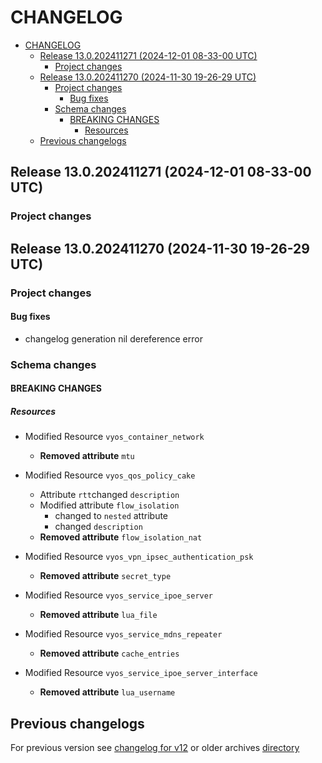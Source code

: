 
# CHANGELOG

<!--TOC-->

- [CHANGELOG](#changelog)
  - [Release 13.0.202411271 (2024-12-01 08-33-00 UTC)](#release-130202411271-2024-12-01-08-33-00-utc)
    - [Project changes](#project-changes)
  - [Release 13.0.202411270 (2024-11-30 19-26-29 UTC)](#release-130202411270-2024-11-30-19-26-29-utc)
    - [Project changes](#project-changes-1)
      - [Bug fixes](#bug-fixes)
    - [Schema changes](#schema-changes)
      - [BREAKING CHANGES](#breaking-changes)
        - [Resources](#resources)
  - [Previous changelogs](#previous-changelogs)

<!--TOC-->


## Release 13.0.202411271 (2024-12-01 08-33-00 UTC)
### Project changes


## Release 13.0.202411270 (2024-11-30 19-26-29 UTC)
### Project changes
#### Bug fixes
* changelog generation nil dereference error

### Schema changes
#### BREAKING CHANGES

##### Resources
* Modified Resource `vyos_container_network`
	* **Removed attribute** `mtu`

* Modified Resource `vyos_qos_policy_cake`
	* Attribute `rtt`changed `description`
	* Modified attribute `flow_isolation`
		* changed to `nested` attribute
		* changed `description`
	* **Removed attribute** `flow_isolation_nat`

* Modified Resource `vyos_vpn_ipsec_authentication_psk`
	* **Removed attribute** `secret_type`

* Modified Resource `vyos_service_ipoe_server`
	* **Removed attribute** `lua_file`

* Modified Resource `vyos_service_mdns_repeater`
	* **Removed attribute** `cache_entries`

* Modified Resource `vyos_service_ipoe_server_interface`
	* **Removed attribute** `lua_username`








## Previous changelogs
For previous version see [changelog for v12](data/changelogs/CHANGELOG-v12.md) or older archives [directory](data/changelogs/)
